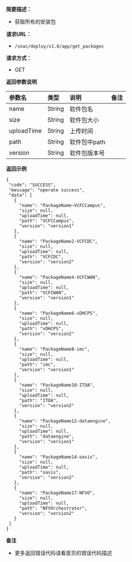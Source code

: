 **简要描述：**

- 获取所有的安装包

**请求URL：**
- `/snac/deploy/v1.0/app/get_packages`

**请求方式：**
- GET

 **返回参数说明**

|参数名|类型|说明|备注|
|:-----  |:-----|:-----|:-----|
|name|String|软件包名||
|size|String|软件包大小||
|uploadTime|String|上传时间||
|path|String|软件包中path||
|version|String|软件包版本号|||

 **返回示例**

 ```
 {
  "code": "SUCCESS",
  "message": "operate success",
  "data": [
    {
      "name": "PackageName—VCFCCampus",
      "size": null,
      "uploadTime": null,
      "path": "VCFCCampus",
      "version": "version1"
    },
    {
      "name": "PackageName2-VCFCDC",
      "size": null,
      "uploadTime": null,
      "path": "VCFCDC",
      "version": "version2"
    },
    {
      "name": "PackageName4-VCFCWAN",
      "size": null,
      "uploadTime": null,
      "path": "VCFCWAN",
      "version": "version1"
    },
    {
      "name": "PackageName6-vDHCPS",
      "size": null,
      "uploadTime": null,
      "path": "vDHCPS",
      "version": "version2"
    },
    {
      "name": "PackageName8-imc",
      "size": null,
      "uploadTime": null,
      "path": "imc",
      "version": "version1"
    },
    {
      "name": "PackageName10-ITOA",
      "size": null,
      "uploadTime": null,
      "path": "ITOA",
      "version": "version2"
    },
    {
      "name": "PackageName12-dataengine",
      "size": null,
      "uploadTime": null,
      "path": "dataengine",
      "version": "version1"
    },
    {
      "name": "PackageName14-oasis",
      "size": null,
      "uploadTime": null,
      "path": "oasis",
      "version": "version2"
    },
    {
      "name": "PackageName17-NFVO",
      "size": null,
      "uploadTime": null,
      "path": "NFVOrchestrator",
      "version": "version2"
    }
  ]
}

 ```


 **备注**

- 更多返回错误代码请看首页的错误代码描述

